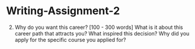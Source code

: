 # Writing-Assignment-2
2. Why do you want this career? [100 - 300 words] What is it about this career path that attracts you? What inspired this decision? Why did you apply for the specific course you applied for?
